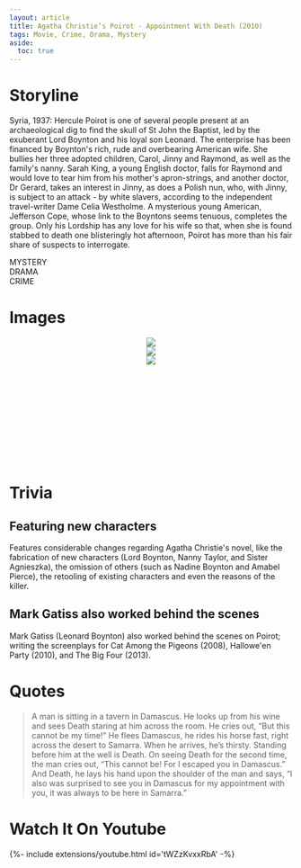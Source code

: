 ```yaml
---
layout: article
title: Agatha Christie’s Poirot - Appointment With Death (2010)
tags: Movie, Crime, Drama, Mystery
aside:
  toc: true
---
```

<div class="hero hero--dark" style='background-image: url("https://blogger.googleusercontent.com/img/b/R29vZ2xl/AVvXsEgdlnfqe-BJ5XkNPq3Pj4zph90pUdiaBZ0EVyCOBETqrHVbVAi93MhlxQx8XcW3Sh2tm7vGBUo-Bp9_nFoobZcf7J1au67uwyf0iacPMrvyhH7WFuWoW97cz6-hG0TZeYu0gcu_nhTr6MU9/s1600/30972_2.jpg");'>
 <div class="hero__content">
  <h3></h3>
 </div>
</div>

<style>
  .swiper-demo {
    height: 220px;
  }
  .swiper-demo .swiper__slide {
    display: flex;
    align-items: center;
    justify-content: center;
    font-size: 3rem;
    color: #fff;
  }
</style>

# Storyline

Syria, 1937: Hercule Poirot is one of several people present at an archaeological dig to find the skull of St John the Baptist, led by the exuberant Lord Boynton and his loyal son Leonard. The enterprise has been financed by Boynton's rich, rude and overbearing American wife. She bullies her three adopted children, Carol, Jinny and Raymond, as well as the family's nanny. Sarah King, a young English doctor, falls for Raymond and would love to tear him from his mother's apron-strings, and another doctor, Dr Gerard, takes an interest in Jinny, as does a Polish nun, who, with Jinny, is subject to an attack - by white slavers, according to the independent travel-writer Dame Celia Westholme. A mysterious young American, Jefferson Cope, whose link to the Boyntons seems tenuous, completes the group. Only his Lordship has any love for his wife so that, when she is found stabbed to death one blisteringly hot afternoon, Poirot has more than his fair share of suspects to interrogate.

<div class="grid-container">
<div class="grid grid--p-1">
<div class="cell cell--6 cell--md-3 cell--lg-2">
<div class="button button--primary button--pill my-2"><i class="fas fa-search"></i> MYSTERY</div>
</div>
<div class="cell cell--6 cell--md-3 cell--lg-2">
<div class="button button--secondary button--pill my-2"><i class="fa fa-heart" aria-hidden="true"></i> DRAMA</div>
</div>
<div class="cell cell--6 cell--md-3 cell--lg-2">
<div class="button button--success button--pill my-2"><i class="fas fa-skull"></i> CRIME</div>
</div>
</div>
</div>

# Images

<div class="swiper my-3 swiper-demo swiper-demo--image swiper-demo--3">
  <div class="swiper__wrapper">
    <div class="swiper__slide"><img class="lightbox-ignore" src="https://images.hellomagazine.com/horizon/landscape/46b012f1519d-agatha-christie-poirot-t.jpg"/></div>
    <div class="swiper__slide"><img class="lightbox-ignore" src="https://images.mubicdn.net/images/film/296829/cache-652540-1614872800/image-w1280.jpg"/></div>
    <div class="swiper__slide"><img class="lightbox-ignore" src="https://is1-ssl.mzstatic.com/image/thumb/4UWd1jQ3BRr86qUjgcllNw/1200x675.jpg"/></div>
  </div>
  <div class="swiper__button swiper__button--prev fas fa-chevron-left"></div>
  <div class="swiper__button swiper__button--next fas fa-chevron-right"></div>
</div>

# Trivia

## Featuring new characters

Features considerable changes regarding Agatha Christie's novel, like the fabrication of new characters (Lord Boynton, Nanny Taylor, and Sister Agnieszka), the omission of others (such as Nadine Boynton and Amabel Pierce), the retooling of existing characters and even the reasons of the killer.

## Mark Gatiss also worked behind the scenes

Mark Gatiss (Leonard Boynton) also worked behind the scenes on Poirot; writing the screenplays for Cat Among the Pigeons (2008), Hallowe'en Party (2010), and The Big Four (2013).

# Quotes
> A man is sitting in a tavern in Damascus. He looks up from his wine and sees Death staring at him across the room. He cries out, “But this cannot be my time!” 
> He flees Damascus, he rides his horse fast, right across the desert to Samarra. When he arrives, he’s thirsty. Standing before him at the well is Death.
> On seeing Death for the second time, the man cries out, “This cannot be! For I escaped you in Damascus.”
> And Death, he lays his hand upon the shoulder of the man and says, “I also was surprised to see you in Damascus for my appointment with you, it was always to be here in Samarra.”

# Watch It On Youtube

<div>{%- include extensions/youtube.html id='tWZzKvxxRbA' -%}</div>

<script>
{%- include scripts/lib/swiper.js -%}
var SOURCES = window.TEXT_VARIABLES.sources;
window.Lazyload.js(SOURCES.jquery, function() {
  $('.swiper-demo').swiper();
});
</script>
